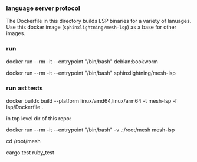 ### language server protocol

The Dockerfile in this directory builds LSP binaries for a variety of lanuages. Use this docker image (`sphinxlightning/mesh-lsp`) as a base for other images.

### run

docker run --rm -it --entrypoint "/bin/bash" debian:bookworm

docker run --rm -it --entrypoint "/bin/bash" sphinxlightning/mesh-lsp

### run ast tests

docker buildx build --platform linux/amd64,linux/arm64 -t mesh-lsp -f lsp/Dockerfile .

in top level dir of this repo:

docker run --rm -it --entrypoint "/bin/bash" -v .:/root/mesh mesh-lsp

cd /root/mesh

cargo test ruby_test

